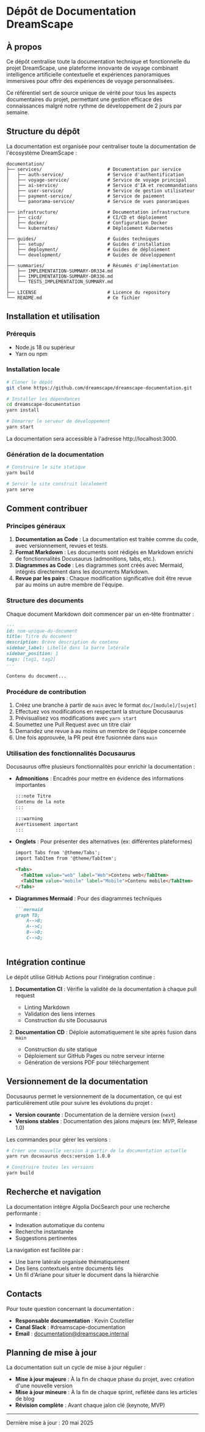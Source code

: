 # Dépôt de Documentation DreamScape

## À propos

Ce dépôt centralise toute la documentation technique et fonctionnelle du projet DreamScape, une plateforme innovante de voyage combinant intelligence artificielle contextuelle et expériences panoramiques immersives pour offrir des expériences de voyage personnalisées.

Ce référentiel sert de source unique de vérité pour tous les aspects documentaires du projet, permettant une gestion efficace des connaissances malgré notre rythme de développement de 2 jours par semaine.

## Structure du dépôt

La documentation est organisée pour centraliser toute la documentation de l'écosystème DreamScape :

```
documentation/
├── services/                        # Documentation par service
│   ├── auth-service/                # Service d'authentification
│   ├── voyage-service/              # Service de voyage principal
│   ├── ai-service/                  # Service d'IA et recommandations
│   ├── user-service/                # Service de gestion utilisateur
│   ├── payment-service/             # Service de paiement
│   └── panorama-service/            # Service de vues panoramiques
│
├── infrastructure/                  # Documentation infrastructure
│   ├── cicd/                        # CI/CD et déploiement
│   ├── docker/                      # Configuration Docker
│   └── kubernetes/                  # Déploiement Kubernetes
│
├── guides/                          # Guides techniques
│   ├── setup/                       # Guides d'installation
│   ├── deployment/                  # Guides de déploiement
│   └── development/                 # Guides de développement
│
├── summaries/                       # Résumés d'implémentation
│   ├── IMPLEMENTATION-SUMMARY-DR334.md
│   ├── IMPLEMENTATION-SUMMARY-DR336.md
│   └── TESTS_IMPLEMENTATION_SUMMARY.md
│
├── LICENSE                          # Licence du repository
└── README.md                        # Ce fichier
```

## Installation et utilisation

### Prérequis

- Node.js 18 ou supérieur
- Yarn ou npm

### Installation locale

```bash
# Cloner le dépôt
git clone https://github.com/dreamscape/dreamscape-documentation.git

# Installer les dépendances
cd dreamscape-documentation
yarn install

# Démarrer le serveur de développement
yarn start
```

La documentation sera accessible à l'adresse http://localhost:3000.

### Génération de la documentation

```bash
# Construire le site statique
yarn build

# Servir le site construit localement
yarn serve
```

## Comment contribuer

### Principes généraux

1. **Documentation as Code** : La documentation est traitée comme du code, avec versionnement, revues et tests.
2. **Format Markdown** : Les documents sont rédigés en Markdown enrichi de fonctionnalités Docusaurus (admonitions, tabs, etc.).
3. **Diagrammes as Code** : Les diagrammes sont créés avec Mermaid, intégrés directement dans les documents Markdown.
4. **Revue par les pairs** : Chaque modification significative doit être revue par au moins un autre membre de l'équipe.

### Structure des documents

Chaque document Markdown doit commencer par un en-tête frontmatter :

```markdown
---
id: nom-unique-du-document
title: Titre du document
description: Brève description du contenu
sidebar_label: Libellé dans la barre latérale
sidebar_position: 1
tags: [tag1, tag2]
---

Contenu du document...
```

### Procédure de contribution

1. Créez une branche à partir de `main` avec le format `doc/[module]/[sujet]`
2. Effectuez vos modifications en respectant la structure Docusaurus
3. Prévisualisez vos modifications avec `yarn start`
4. Soumettez une Pull Request avec un titre clair
5. Demandez une revue à au moins un membre de l'équipe concernée
6. Une fois approuvée, la PR peut être fusionnée dans `main`

### Utilisation des fonctionnalités Docusaurus

Docusaurus offre plusieurs fonctionnalités pour enrichir la documentation :

- **Admonitions** : Encadrés pour mettre en évidence des informations importantes
  ```markdown
  :::note Titre
  Contenu de la note
  :::

  :::warning
  Avertissement important
  :::
  ```

- **Onglets** : Pour présenter des alternatives (ex: différentes plateformes)
  ```markdown
  import Tabs from '@theme/Tabs';
  import TabItem from '@theme/TabItem';

  <Tabs>
    <TabItem value="web" label="Web">Contenu web</TabItem>
    <TabItem value="mobile" label="Mobile">Contenu mobile</TabItem>
  </Tabs>
  ```

- **Diagrammes Mermaid** : Pour des diagrammes techniques
  ```markdown
  ```mermaid
  graph TD;
      A-->B;
      A-->C;
      B-->D;
      C-->D;
  ```
  ```

## Intégration continue

Le dépôt utilise GitHub Actions pour l'intégration continue :

1. **Documentation CI** : Vérifie la validité de la documentation à chaque pull request
   - Linting Markdown
   - Validation des liens internes
   - Construction du site Docusaurus

2. **Documentation CD** : Déploie automatiquement le site après fusion dans `main`
   - Construction du site statique
   - Déploiement sur GitHub Pages ou notre serveur interne
   - Génération de versions PDF pour téléchargement

## Versionnement de la documentation

Docusaurus permet le versionnement de la documentation, ce qui est particulièrement utile pour suivre les évolutions du projet :

- **Version courante** : Documentation de la dernière version (`next`)
- **Versions stables** : Documentation des jalons majeurs (ex: MVP, Release 1.0)

Les commandes pour gérer les versions :

```bash
# Créer une nouvelle version à partir de la documentation actuelle
yarn run docusaurus docs:version 1.0.0

# Construire toutes les versions
yarn build
```

## Recherche et navigation

La documentation intègre Algolia DocSearch pour une recherche performante :

- Indexation automatique du contenu
- Recherche instantanée
- Suggestions pertinentes

La navigation est facilitée par :
- Une barre latérale organisée thématiquement
- Des liens contextuels entre documents liés
- Un fil d'Ariane pour situer le document dans la hiérarchie

## Contacts

Pour toute question concernant la documentation :

- **Responsable documentation** : Kevin Coutellier
- **Canal Slack** : #dreamscape-documentation
- **Email** : documentation@dreamscape.internal

## Planning de mise à jour

La documentation suit un cycle de mise à jour régulier :

- **Mise à jour majeure** : À la fin de chaque phase du projet, avec création d'une nouvelle version
- **Mise à jour mineure** : À la fin de chaque sprint, reflétée dans les articles de blog
- **Révision complète** : Avant chaque jalon clé (keynote, MVP)

---

Dernière mise à jour : 20 mai 2025
